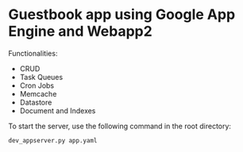 # Guestbook app using Google App Engine and Webapp2

Functionalities:
- CRUD
- Task Queues
- Cron Jobs
- Memcache
- Datastore
- Document and Indexes

To start the server, use the following command in the root directory:

```dev_appserver.py app.yaml```
